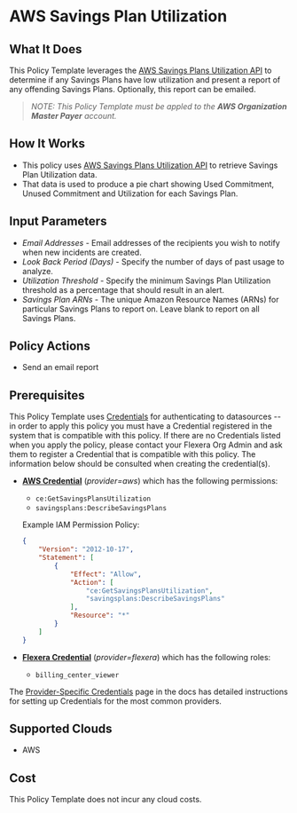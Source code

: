 # AWS Savings Plan Utilization

## What It Does

This Policy Template leverages the [AWS Savings Plans Utilization API](https://docs.aws.amazon.com/aws-cost-management/latest/APIReference/API_GetSavingsPlansUtilization.html) to determine if any Savings Plans have low utilization and present a report of any offending Savings Plans. Optionally, this report can be emailed.

> *NOTE: This Policy Template must be appled to the **AWS Organization Master Payer** account.*

## How It Works

- This policy uses [AWS Savings Plans Utilization API](https://docs.aws.amazon.com/aws-cost-management/latest/APIReference/API_GetSavingsPlansUtilization.html) to retrieve Savings Plan Utilization data.
- That data is used to produce a pie chart showing Used Commitment, Unused Commitment and Utilization for each Savings Plan.

## Input Parameters

- *Email Addresses* - Email addresses of the recipients you wish to notify when new incidents are created.
- *Look Back Period (Days)* - Specify the number of days of past usage to analyze.
- *Utilization Threshold* - Specify the minimum Savings Plan Utilization threshold as a percentage that should result in an alert.
- *Savings Plan ARNs* - The unique Amazon Resource Names (ARNs) for particular Savings Plans to report on. Leave blank to report on all Savings Plans.

## Policy Actions

- Send an email report

## Prerequisites

This Policy Template uses [Credentials](https://docs.flexera.com/flexera/EN/Automation/ManagingCredentialsExternal.htm) for authenticating to datasources -- in order to apply this policy you must have a Credential registered in the system that is compatible with this policy. If there are no Credentials listed when you apply the policy, please contact your Flexera Org Admin and ask them to register a Credential that is compatible with this policy. The information below should be consulted when creating the credential(s).

- [**AWS Credential**](https://docs.flexera.com/flexera/EN/Automation/ProviderCredentials.htm#automationadmin_1982464505_1121575) (*provider=aws*) which has the following permissions:
  - `ce:GetSavingsPlansUtilization`
  - `savingsplans:DescribeSavingsPlans`

  Example IAM Permission Policy:

  ```json
  {
      "Version": "2012-10-17",
      "Statement": [
          {
              "Effect": "Allow",
              "Action": [
                  "ce:GetSavingsPlansUtilization",
                  "savingsplans:DescribeSavingsPlans"
              ],
              "Resource": "*"
          }
      ]
  }
  ```

- [**Flexera Credential**](https://docs.flexera.com/flexera/EN/Automation/ProviderCredentials.htm) (*provider=flexera*) which has the following roles:
  - `billing_center_viewer`

The [Provider-Specific Credentials](https://docs.flexera.com/flexera/EN/Automation/ProviderCredentials.htm) page in the docs has detailed instructions for setting up Credentials for the most common providers.

## Supported Clouds

- AWS

## Cost

This Policy Template does not incur any cloud costs.
